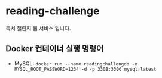 # reading-challenge
독서 챌린지 웹 서비스 입니다.

## Docker 컨테이너 실행 명령어
* MySQL: 
```docker run --name readingchallengdb -e MYSQL_ROOT_PASSWORD=1234 -d -p 3308:3306 mysql:latest```

